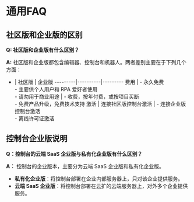 # 通用FAQ

## 社区版和企业版的区别

**Q: 社区版和企业版有什么区别？**

**A:** 社区版和企业版都包含编辑器、控制台和机器人。两者差别主要在于下列几个方面：

- | 社区版   | 企业版
---------|----------|---------
费用 | - 永久免费</br>- 主要供个人用户和 RPA 爱好者使用</br>- 请勿用于商业用途 | - 收费，按年付费，或按项目买断</br>- 免费产品升级，免费技术支持
激活 | 连接社区版控制台激活 | - 连接企业版控制台激活</br>- 离线许可证激活

## 控制台企业版说明

**Q：控制台的云端 SaaS 企业版与私有化企业版有什么区别？**

**A：** 控制台的企业版本，主要分为云端 SaaS 企业版和私有化企业版。

- **私有化企业版**：将控制台部署在企业内部服务器上，只对该企业提供服务。
- **云端 SaaS 企业版**：将控制台部署在云扩的云端服务器上，对外多个企业提供服务。
